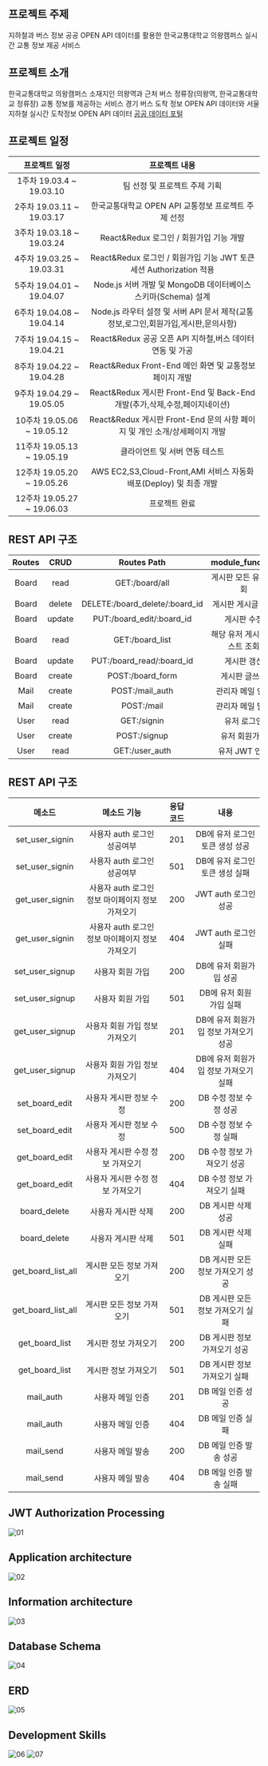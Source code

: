 ## 프로젝트 주제

지하철과 버스 정보 공공 OPEN API 데이터를 활용한 한국교통대학교 의왕캠퍼스 실시간 교통 정보 제공 서비스

## 프로젝트 소개

한국교통대학교 의왕캠퍼스 소재지인 의왕역과 근처 버스 정류장(의왕역, 한국교통대학교 정류장) 교통 정보를 제공하는 서비스
경기 버스 도착 정보 OPEN API 데이터와 서울 지하철 실시간 도착정보 OPEN API 데이터 [공공 데이터 포털](https://www.data.go.kr/)


## 프로젝트 일정


| 프로젝트 일정 | 프로젝트 내용 | 
|:--------:|:--------:|
|1주차 19.03.4 ~ 19.03.10|팀 선정 및 프로젝트 주제 기획|
|2주차 19.03.11 ~ 19.03.17|한국교통대학교 OPEN API 교통정보 프로젝트 주제 선정|
|3주차 19.03.18 ~ 19.03.24|React&Redux 로그인 / 회원가입 기능 개발|
|4주차 19.03.25 ~ 19.03.31|React&Redux 로그인 / 회원가입 기능 JWT 토큰 세션 Authorization 적용|
|5주차 19.04.01 ~ 19.04.07|Node.js 서버 개발 및 MongoDB 데이터베이스 스키마(Schema) 설계|
|6주차 19.04.08 ~ 19.04.14|Node.js 라우터 설정 및 서버 API 문서 제작(교통정보,로그인,회원가입,게시판,문의사항)|
|7주차 19.04.15 ~ 19.04.21|React&Redux 공공 오픈 API 지하철,버스 데이터 연동 및 가공|
|8주차 19.04.22 ~ 19.04.28|React&Redux Front-End 메인 화면 및 교통정보 페이지 개발|
|9주차 19.04.29 ~ 19.05.05|React&Redux 게시판 Front-End 및 Back-End 개발(추가,삭제,수정,페이지네이션)|
|10주차 19.05.06 ~ 19.05.12|React&Redux 게시판 Front-End 문의 사항 페이지 및 개인 소개/상세페이지 개발|
|11주차 19.05.13 ~ 19.05.19|클라이언트 및 서버 연동 테스트|
|12주차 19.05.20 ~ 19.05.26|AWS EC2,S3,Cloud-Front,AMI 서비스 자동화 배포(Deploy) 및 최종 개발|
|12주차 19.05.27 ~ 19.06.03|프로젝트 완료|

## REST API 구조
| Routes | CRUD | Routes Path | module_function| 
|:--------:|:--------:|:--------:|:--------:|
|Board|read|GET:/board/all|게시판 모든 유저 조회|
|Board|delete|DELETE:/board_delete/:board_id|게시판 게시글 삭제|
|Board|update|PUT:/board_edit/:board_id|게시판 수정|
|Board|read|GET:/board_list|해당 유저 게시판 리스트 조회|
|Board|update|PUT:/board_read/:board_id|게시판 갱신|
|Board|create|POST:/board_form|게시판 글쓰기|
|Mail|create|POST:/mail_auth|관리자 메일 인증|
|Mail|create|POST:/mail|관리자 메일 발송|
|User|read|GET:/signin|유저 로그인|
|User|create|POST:/signup|유저 회원가입|
|User|read|GET:/user_auth|유저 JWT 인증|

## REST API 구조
| 메소드 | 메소드 기능 |응답코드| 내용 | 
|:--------:|:--------:|:--------:|:--------:|
|set_user_signin|사용자 auth 로그인 성공여부|201|DB에 유저 로그인 토큰 생성 성공|
|set_user_signin|사용자 auth 로그인 성공여부|501|DB에 유저 로그인 토큰 생성 실패|
|get_user_signin|사용자 auth 로그인 정보 마이페이지 정보 가져오기|200|JWT auth 로그인 성공|
|get_user_signin|사용자 auth 로그인 정보 마이페이지 정보 가져오기|404|JWT auth 로그인 실패|
|set_user_signup|사용자 회원 가입|200|DB에 유저 회원가입 성공|
|set_user_signup|사용자 회원 가입|501|DB에 유저 회원 가입 실패
|get_user_signup|사용자 회원 가입 정보 가져오기|201|DB에 유저 회원가입 정보 가져오기 성공|
|get_user_signup|사용자 회원 가입 정보 가져오기|404|DB에 유저 회원가입 정보 가져오기 실패|
|set_board_edit|사용자 게시판 정보 수정|200|DB 수정 정보 수정 성공|
|set_board_edit|사용자 게시판 정보 수정|500|DB 수정 정보 수정 실패|
|get_board_edit|사용자 게시판 수정 정보 가져오기|200|DB 수정 정보 가져오기 성공|
|get_board_edit|사용자 게시판 수정 정보 가져오기|404|DB 수정 정보 가져오기 실패|
|board_delete|사용자 게시판 삭제|200|DB 게시판 삭제 성공|
|board_delete|사용자 게시판 삭제|501|DB 게시판 삭제 실패|
|get_board_list_all|게시판 모든 정보 가져오기|200|DB 게시판 모든 정보 가져오기 성공|
|get_board_list_all|게시판 모든 정보 가져오기|501|DB 게시판 모든 정보 가져오기 실패|
|get_board_list|게시판 정보 가져오기|200|DB 게시판 정보 가져오기 성공|
|get_board_list|게시판 정보 가져오기|501|DB 게시판 정보 가져오기 실패|
|mail_auth|사용자 메일 인증|201|DB 메일 인증 성공|
|mail_auth|사용자 메일 인증|404|DB 메일 인증 실패|
|mail_send|사용자 메일 발송|200|DB 메일 인증 발송 성공|
|mail_send|사용자 메일 발송|404|DB 메일 인증 발송 실패|

## JWT Authorization Processing

![01](./image/01.png)

## Application architecture

![02](./image/02.png)

## Information architecture

![03](./image/03.png)

## Database Schema

![04](./image/04.png)

## ERD

![05](./image/05.png)

## Development Skills

![06](./image/06.png)
![07](./image/07.png)